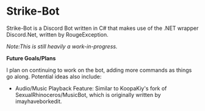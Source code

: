 # Strike-Bot
Strike-Bot is a Discord Bot written in C# that makes use of the .NET wrapper Discord.Net, written by RougeException.

*Note:This is still heavily a work-in-progress.*

**Future Goals/Plans**
  <p>I plan on continuing to work on the bot, adding more commands as things go along. Potential ideas also include:</p>
  <ul>
    <li>Audio/Music Playback Feature: Similar to KoopaKiy's fork of SexualRhinoceros/MusicBot, which is originally written by imayhaveborkedit.</li>
  </ul>
